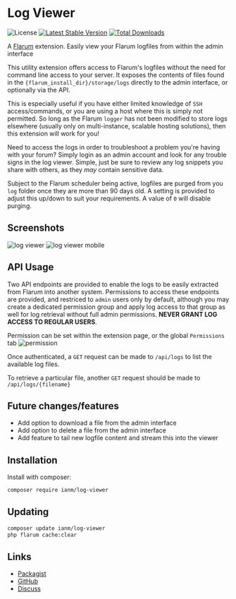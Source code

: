 # Log Viewer

![License](https://img.shields.io/badge/license-MIT-blue.svg) [![Latest Stable Version](https://img.shields.io/packagist/v/ianm/log-viewer.svg)](https://packagist.org/packages/ianm/log-viewer) [![Total Downloads](https://img.shields.io/packagist/dt/ianm/log-viewer.svg)](https://packagist.org/packages/ianm/log-viewer)

A [Flarum](http://flarum.org) extension. Easily view your Flarum logfiles from within the admin interface

This utility extension offers access to Flarum's logfiles without the need for command line access to your server. It exposes the contents of files found in the `{flarum_install_dir}/storage/logs` directly to the admin interface, or optionally via the API.

This is especially useful if you have either limited knowledge of `SSH` access/commands, or you are using a host where this is simply not permitted. So long as the Flarum `logger` has not been modified to store logs elsewhere (usually only on multi-instance, scalable hosting solutions), then this extension will work for you!

Need to access the logs in order to troubleshoot a problem you're having with your forum? Simply login as an admin account and look for any trouble signs in the log viewer. Simple, just be sure to review any log snippets you share with others, as they _may_ contain sensitive data.

Subject to the Flarum scheduler being active, logfiles are purged from you `log` folder once they are more than 90 days old. A setting is provided to adjust this up/down to suit your requirements. A value of `0` will disable purging.

## Screenshots

![log viewer](https://user-images.githubusercontent.com/16573496/200803543-ff6237ac-e029-4563-aa3d-7922e8b47dce.png)
![log viewer mobile](https://user-images.githubusercontent.com/16573496/200811821-0712b10b-b3dd-4078-a6cf-43fb4380f5b0.png)

## API Usage

Two API endpoints are provided to enable the logs to be easily extracted from Flarum into another system. Permissions to access these endpoints are provided, and restriced to `admin` users only by default, although you may create a dedicated permission group and apply log access to that group as well for log retrieval without full admin permissions.  **NEVER GRANT LOG ACCESS TO REGULAR USERS**.

Permission can be set within the extension page, or the global `Permissions` tab
![permission](https://user-images.githubusercontent.com/16573496/200804488-ede34025-3ce7-4b74-9bb1-91c0d9b27ee8.png)

Once authenticated, a `GET` request can be made to `/api/logs` to list the available log files.

To retrieve a particular file, another `GET` request should be made to `/api/logs/{filename}`

## Future changes/features

- Add option to download a file from the admin interface
- Add option to delete a file from the admin interface
- Add feature to tail new logfile content and stream this into the viewer

## Installation

Install with composer:

```sh
composer require ianm/log-viewer
```

## Updating

```sh
composer update ianm/log-viewer
php flarum cache:clear
```

## Links

- [Packagist](https://packagist.org/packages/ianm/log-viewer)
- [GitHub](https://github.com/imorland/flarum-ext-log-viewer)
- [Discuss](https://discuss.flarum.org/d/31932-flarum-log-viewer)

